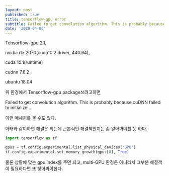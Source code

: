 ```yaml
---
layout: post
published: true
title: tensorflow-gpu error
subtitle: Failed to get convolution algorithm. This is probably because cuDNN failed to initialize
date: '2020-04-06'
---
```


Tensorflow-gpu 2.1, 

nvidia rtx 2070(cuda10.2 driver, 440.64), 

cuda 10.1(runtime) 

cudnn 7.6.2 , 

ubuntu 18.04

위 환경에서 Tensorflow-gpu package쓰려고하면 



Failed to get convolution algorithm. This is probably because cuDNN failed to initialize ...



이런 메세지를 볼 수도 있다. 



아래와 같이하면 해결은 되는데 근본적인 해결책인지는 좀 알아봐야할 듯 하다.

```python
import tensorflow as tf

gpus = tf.config.experimental.list_physical_devices('GPU')
tf.config.experimental.set_memory_growth(gpus[0], True)
```



물론 상황에 맞는 gpu index를 주면 되고, multi-GPU 환경은 아니라서 그부분 해결책이 필요하다면 또 찾아봐야한다.

